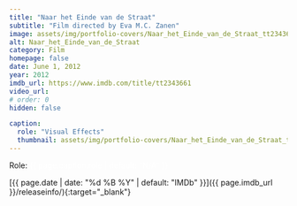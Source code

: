 ```yaml
---
title: "Naar het Einde van de Straat"
subtitle: "Film directed by Eva M.C. Zanen"
image: assets/img/portfolio-covers/Naar_het_Einde_van_de_Straat_tt2343661.webp
alt: Naar_het_Einde_van_de_Straat
category: Film
homepage: false
date: June 1, 2012
year: 2012
imdb_url: https://www.imdb.com/title/tt2343661
video_url: 
# order: 0
hidden: false

caption:
  role: "Visual Effects"
  thumbnail: assets/img/portfolio-covers/Naar_het_Einde_van_de_Straat_tt2343661.webp
---
```

Role: <span style="color:white">{{ page.caption.role | default: "N/A" }}</span>

[{{ page.date | date: "%d %B %Y" | default: "IMDb" }}]({{ page.imdb_url }}/releaseinfo/){:target="_blank"}


